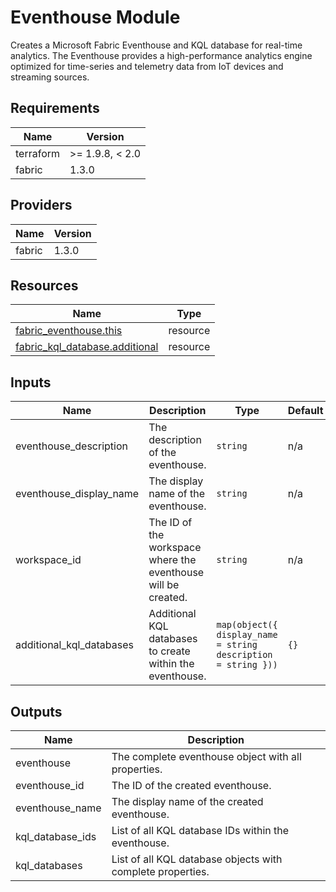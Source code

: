<!-- BEGIN_TF_DOCS -->
<!-- markdown-table-prettify-ignore-start -->
# Eventhouse Module

Creates a Microsoft Fabric Eventhouse and KQL database for real-time analytics.
The Eventhouse provides a high-performance analytics engine optimized for
time-series and telemetry data from IoT devices and streaming sources.

## Requirements

| Name | Version |
|------|---------|
| terraform | >= 1.9.8, < 2.0 |
| fabric | 1.3.0 |

## Providers

| Name | Version |
|------|---------|
| fabric | 1.3.0 |

## Resources

| Name | Type |
|------|------|
| [fabric_eventhouse.this](https://registry.terraform.io/providers/microsoft/fabric/1.3.0/docs/resources/eventhouse) | resource |
| [fabric_kql_database.additional](https://registry.terraform.io/providers/microsoft/fabric/1.3.0/docs/resources/kql_database) | resource |

## Inputs

| Name | Description | Type | Default | Required |
|------|-------------|------|---------|:--------:|
| eventhouse\_description | The description of the eventhouse. | `string` | n/a | yes |
| eventhouse\_display\_name | The display name of the eventhouse. | `string` | n/a | yes |
| workspace\_id | The ID of the workspace where the eventhouse will be created. | `string` | n/a | yes |
| additional\_kql\_databases | Additional KQL databases to create within the eventhouse. | ```map(object({ display_name = string description = string }))``` | `{}` | no |

## Outputs

| Name | Description |
|------|-------------|
| eventhouse | The complete eventhouse object with all properties. |
| eventhouse\_id | The ID of the created eventhouse. |
| eventhouse\_name | The display name of the created eventhouse. |
| kql\_database\_ids | List of all KQL database IDs within the eventhouse. |
| kql\_databases | List of all KQL database objects with complete properties. |
<!-- markdown-table-prettify-ignore-end -->
<!-- END_TF_DOCS -->
